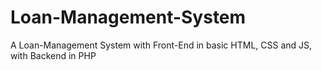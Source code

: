 # Loan-Management-System
A Loan-Management System with Front-End in basic HTML, CSS and JS, with Backend in PHP

